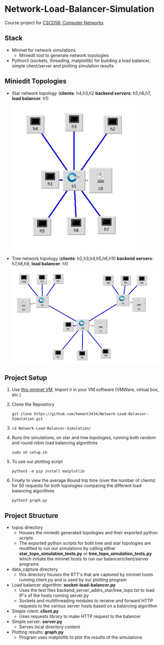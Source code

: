 # Network-Load-Balancer-Simulation

Course project for [CSCD58: Computer Networks](https://utsc.calendar.utoronto.ca/course/cscd58h3)

## Stack
* Mininet for network simulations
  * Miniedit tool to generate network topologies
* Python3 (sockets, threading, matplotlib) for building a load balancer, simple client/server and plotting simulation results

## Miniedit Topologies
* Star network topology (**clients**: h4,h3,h2 **backend servers**: h5,h6,h7, **load balancer**: h1)
  
  ![alt text](star-topo-miniedit.jpg)

* Tree network topology (**clients**: h2,h3,h4,h5,h6,h10 **backend servers**: h7,h8,h9, **load balancer**: h1)

  ![alt text](tree-topo-miniedit.jpg)


## Project Setup

1) Use [this mininet VM](https://cmsweb.utsc.utoronto.ca/marcelo-ponce/CSCD58/Mininet-VM-SR.zip). Import it in your VM software (VMWare, virtual box, etc.)


2) Clone the Repository
    ``` 
    git clone https://github.com/hemant3434/Network-Load-Balancer-Simulation.git  
    ```

3) 
    ```
    cd Network-Load-Balancer-Simulation/
    ```

4) Runs the simulations, on star and tree topologies, running both random and round robin load balancing algorithms 
    ```
    sudo sh setup.sh
    ```

5) To use our plotting script
    ```
    python3 -m pip install matplotlib
    ```
6) Finally to view the average Round trip time (over the number of clients) for 50 requests for both topologies comparing the different load balancing algorithms
    ```
    python3 graph.py
    ```

## Project Structure

* topos directory
  * Houses the miniedit generated topologies and their exported python scripts
  * The exported python scripts for both tree and star topologies are modified to run our simulations by calling either **star_topo_simulation_tests.py** or **tree_topo_simulation_tests.py** which initiate the mininet hosts to run our balancer/client/server programs
* data_capture directory
  * this directory houses the RTT's that are captured by mininet hosts running client.py and is used by our plotting program
* Load balancer algorithm: **socket-load-balancer.py**
  * Uses the text files backend_server_addrs_star/tree_topo.txt to load IP's of the hosts running server.py
  * Sockets and multithreading modules to receive and forward HTTP requests to the various server hosts based on a balancing algorithm
* Simple client: **client.py**
  * Uses requests library to make HTTP request to the balancer
* Simple server: **server.py**
  * Serves local directory content
* Plotting results: **graph.py**
  * Program uses matplotlib to plot the results of the simulations
